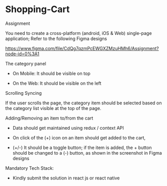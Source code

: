 # Shopping-Cart

Assignment

You need to create a cross-platform (android, iOS & Web) single-page application; Refer to the following Figma designs 

https://www.figma.com/file/CdQg7qzmPcEWGXZMzuHMh6/Assignment?node-id=0%3A1



The category panel 

- On Mobile: It should be visible on top 

- On the Web: It should be visible on the left 


Scrolling Syncing 

If the user scrolls the page, the category item should be selected based on the category list visible at the top of the page. 


Adding/Removing an item to/from the cart 

- Data should get maintained using redux / context API

- On click of the (+) icon on an item should get added to the cart, 

- (+/-) It should be a toggle button; if the item is added, the + button should be changed to a (-) button, as shown in the screenshot in Figma designs 


Mandatory Tech Stack: 

- Kindly submit the solution in react js or react native 

